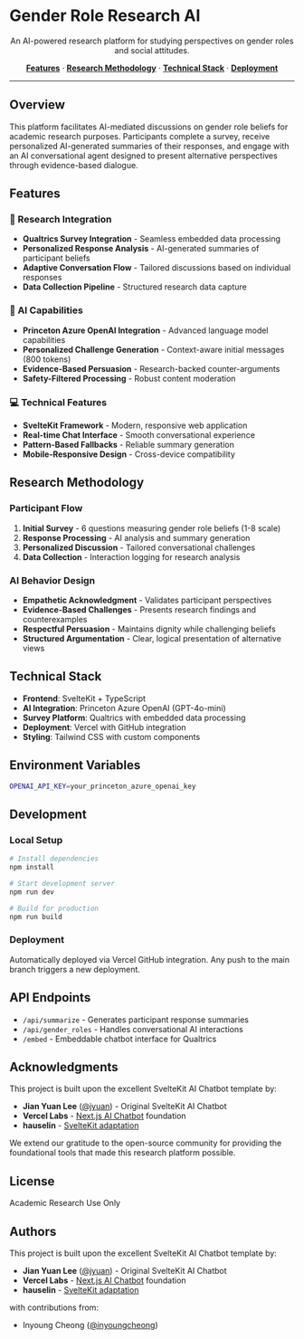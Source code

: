 # Gender Role Research AI

<p align="center">
  An AI-powered research platform for studying perspectives on gender roles and social attitudes.
</p>

<p align="center">
  <a href="#features"><strong>Features</strong></a> ·
  <a href="#research-methodology"><strong>Research Methodology</strong></a> ·
  <a href="#technical-stack"><strong>Technical Stack</strong></a> ·
  <a href="#deployment"><strong>Deployment</strong></a>
</p>

---

## Overview

This platform facilitates AI-mediated discussions on gender role beliefs for academic research purposes. Participants complete a survey, receive personalized AI-generated summaries of their responses, and engage with an AI conversational agent designed to present alternative perspectives through evidence-based dialogue.

## Features

### 🔬 Research Integration
- **Qualtrics Survey Integration** - Seamless embedded data processing
- **Personalized Response Analysis** - AI-generated summaries of participant beliefs
- **Adaptive Conversation Flow** - Tailored discussions based on individual responses
- **Data Collection Pipeline** - Structured research data capture

### 🤖 AI Capabilities
- **Princeton Azure OpenAI Integration** - Advanced language model capabilities
- **Personalized Challenge Generation** - Context-aware initial messages (800 tokens)
- **Evidence-Based Persuasion** - Research-backed counter-arguments
- **Safety-Filtered Processing** - Robust content moderation

### 💻 Technical Features
- **SvelteKit Framework** - Modern, responsive web application
- **Real-time Chat Interface** - Smooth conversational experience
- **Pattern-Based Fallbacks** - Reliable summary generation
- **Mobile-Responsive Design** - Cross-device compatibility

## Research Methodology

### Participant Flow
1. **Initial Survey** - 6 questions measuring gender role beliefs (1-8 scale)
2. **Response Processing** - AI analysis and summary generation
3. **Personalized Discussion** - Tailored conversational challenges
4. **Data Collection** - Interaction logging for research analysis

### AI Behavior Design
- **Empathetic Acknowledgment** - Validates participant perspectives
- **Evidence-Based Challenges** - Presents research findings and counterexamples
- **Respectful Persuasion** - Maintains dignity while challenging beliefs
- **Structured Argumentation** - Clear, logical presentation of alternative views

## Technical Stack

- **Frontend**: SvelteKit + TypeScript
- **AI Integration**: Princeton Azure OpenAI (GPT-4o-mini)
- **Survey Platform**: Qualtrics with embedded data processing
- **Deployment**: Vercel with GitHub integration
- **Styling**: Tailwind CSS with custom components

## Environment Variables

```bash
OPENAI_API_KEY=your_princeton_azure_openai_key
```

## Development

### Local Setup
```bash
# Install dependencies
npm install

# Start development server
npm run dev

# Build for production
npm run build
```

### Deployment
Automatically deployed via Vercel GitHub integration. Any push to the main branch triggers a new deployment.

## API Endpoints

- `/api/summarize` - Generates participant response summaries
- `/api/gender_roles` - Handles conversational AI interactions
- `/embed` - Embeddable chatbot interface for Qualtrics

## Acknowledgments

This project is built upon the excellent SvelteKit AI Chatbot template by:
- **Jian Yuan Lee** ([@jyuan](https://twitter.com/jyuan)) - Original SvelteKit AI Chatbot
- **Vercel Labs** - [Next.js AI Chatbot](https://github.com/vercel-labs/ai-chatbot) foundation
- **hauselin** - [SvelteKit adaptation](https://github.com/hauselin/sveltekit-ai-chatbot)

We extend our gratitude to the open-source community for providing the foundational tools that made this research platform possible.

## License

Academic Research Use Only

## Authors

This project is built upon the excellent SvelteKit AI Chatbot template by:
- **Jian Yuan Lee** ([@jyuan](https://twitter.com/jyuan)) - Original SvelteKit AI Chatbot
- **Vercel Labs** - [Next.js AI Chatbot](https://github.com/vercel-labs/ai-chatbot) foundation
- **hauselin** - [SvelteKit adaptation](https://github.com/hauselin/sveltekit-ai-chatbot)

with contributions from:

- Inyoung Cheong ([@inyoungcheong](https://inyoungcheong.github.io=))
